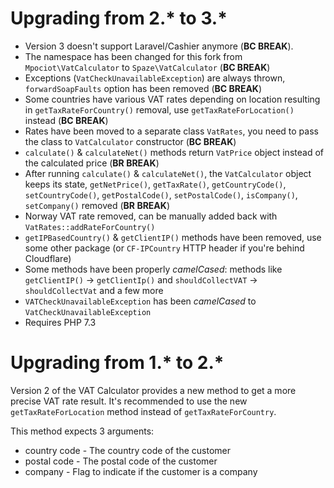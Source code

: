# Upgrading from 2.* to 3.*

* Version 3 doesn't support Laravel/Cashier anymore (**BC BREAK**).
* The namespace has been changed for this fork from `Mpociot\VatCalculator` to `Spaze\VatCalculator` (**BC BREAK**)
* Exceptions (`VatCheckUnavailableException`) are always thrown, `forwardSoapFaults` option has been removed (**BC BREAK**)
* Some countries have various VAT rates depending on location resulting in `getTaxRateForCountry()` removal, use `getTaxRateForLocation()` instead (**BC BREAK**)
* Rates have been moved to a separate class `VatRates`, you need to pass the class to `VatCalculator` constructor  (**BC BREAK**)
* `calculate()` & `calculateNet()` methods return `VatPrice` object instead of the calculated price (**BR BREAK**)
* After running `calculate()` & `calculateNet()`, the `VatCalculator` object keeps its state, `getNetPrice()`, `getTaxRate()`, `getCountryCode()`, `setCountryCode()`, `getPostalCode()`, `setPostalCode()`, `isCompany()`, `setCompany()` removed (**BR BREAK**)
* Norway VAT rate removed, can be manually added back with `VatRates::addRateForCountry()`
* `getIPBasedCountry()` & `getClientIP()` methods have been removed, use some other package (or `CF-IPCountry` HTTP header if you're behind Cloudflare)
* Some methods have been properly *camelCased*: methods like `getClientIP()` -> `getClientIp()` and `shouldCollectVAT` -> `shouldCollectVat` and a few more
* `VATCheckUnavailableException` has been *camelCased* to `VatCheckUnavailableException`
* Requires PHP 7.3

# Upgrading from 1.* to 2.*

Version 2 of the VAT Calculator provides a new method to get a more precise VAT rate result.
It's recommended to use the new `getTaxRateForLocation` method instead of `getTaxRateForCountry`.

This method expects 3 arguments:

* country code - The country code of the customer
* postal code - The postal code of the customer
* company - Flag to indicate if the customer is a company
